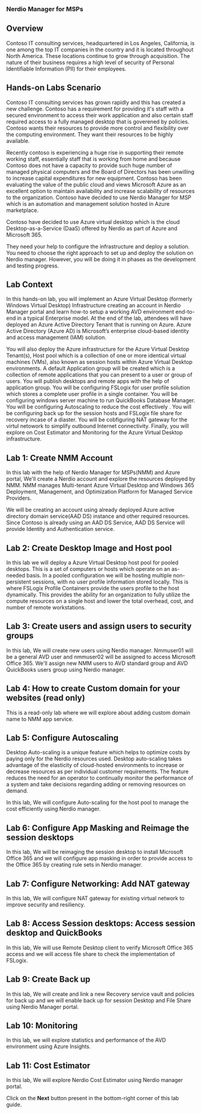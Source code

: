 ### **Nerdio Manager for MSPs**

## **Overview**

Contoso IT consulting services, headquartered in Los Angeles, California, is one among the top IT companies in the country and it is located throughout North America. These locations continue to grow through acquisition. The nature of their business requires a high level of security of Personal Identifiable Information (PII) for their employees.

## **Hands-on Labs Scenario**

Contoso IT consulting services has grown rapidly and this has created a new challenge. Contoso has a requirement for providing it's staff with a secured environment to access their work application and also certain staff required access to a fully managed desktop that is goverened by policies. Contoso wants their resources to provide more control and flexibility over the computing environment. They want their resources to be highly available.

Recently contoso is experiencing a huge rise in supporting their remote working staff, essentially staff that is working from home and because Contoso does not have a capacity to provide such huge number of managed physical computers and the Board of Directors has been unwilling to increase capital expenditures for new equipment. Contoso has been evaluating the value of the public cloud and views Microsoft Azure as an excellent option to maintain availability and increase scalability of resources to the organization. Contoso have decided to use Nerdio Manager for MSP  which is an automation and management solution hosted in Azure marketplace.

Contoso have decided to use Azure virtual desktop which is the cloud Desktop-as-a-Service (DaaS) offered by Nerdio as part of Azure and Microsoft 365.

They need your help to configure the infrastructure and deploy a solution. You need to choose the right approach to set up and deploy the solution on Nerdio manager. However, you will be doing it in phases as the development and testing progress.
 
## **Lab Context**

In this hands-on lab, you will implement an Azure Virtual Desktop (formerly Windows Virtual Desktop) Infrastructure creating an account in  Nerdio Manager portal and learn how-to setup a working AVD environment end-to-end in a typical Enterprise model. At the end of the lab, attendees will have deployed an Azure Active Directory Tenant that is running on Azure. Azure Active Directory (Azure AD) is Microsoft’s enterprise cloud-based identity and access management (IAM) solution.

You will also deploy the Azure infrastructure for the Azure Virtual Desktop Tenant(s), Host pool which is  a collection of one or more identical virtual machines (VMs), also known as session hosts within Azure Virtual Desktop environments. A default Application group will be created which is a collection of remote applications that you can present to a user or group of users. You will publish desktops and remote apps with the help of application group. You will be configuring FSLogix for user profile solution which stores a complete user profile in a single container. You will be configuring windows server machine to run QuickBooks Database Manager. You will be configuring Autoscaling to reduce the cost effectively . You will be configuring back up for the session hosts and FSLogix file share for recovery incase of a diaster. You will be cobfiguring NAT gateway for the virtul netowork to simplify outbound Internet connectivity. Finally, you will explore on Cost Estimator and Monitoring for the Azure Virtual Desktop infrastructure.

## **Lab 1: Create NMM Account**

In this lab with the help of Nerdio Manager for MSPs(NMM) and Azure portal, We'll create a Nerdio account and explore the resources deployed by NMM. NMM manages Multi-tenant Azure Virtual Desktop and Windows 365 Deployment, Management, and Optimization Platform for Managed Service Providers.

We will be creating an account using already deployed Azure active directory domain service(AAD DS) instance and other required resources. Since Contoso is already using an AAD DS Service, AAD DS Service will provide Identity and Authentication service.

## **Lab 2: Create Desktop Image and Host pool**

In this lab we will deploy a Azure Virtual Desktop host pool for pooled desktops. This is a set of computers or hosts which operate on an as-needed basis. In a pooled configuration we will be hosting multiple non-persistent sessions, with no user profile information stored locally. This is where FSLogix Profile Containers provide the users profile to the host dynamically. This provides the ability for an organization to fully utilize the compute resources on a single host and lower the total overhead, cost, and number of remote workstations.

## **Lab 3: Create users and assign users to security groups**
    
In this lab, We will create new users using Nerdio manager. Nmmuser01 will be a general AVD user and nmmuser02 will be assigned to access Microsoft Office 365. We'll assign new NMM users to AVD standard group and AVD QuickBooks users group using Nerdio manager.
    
## **Lab 4: How to create Custom domain for your websites (read only)**

This is a read-only lab where we will explore about adding custom domain name to NMM app service. 

## **Lab 5: Configure Autoscaling**


Desktop Auto-scaling is a unique feature which helps to optimize costs by paying only for the Nerdio resources used. Desktop auto-scaling takes advantage of the elasticity of cloud-hosted environments to increase or decrease resources as per individual customer requirements. The feature reduces the need for an operator to continually monitor the performance of a system and take decisions regarding adding or removing resources on demand.

In this lab, We will configure Auto-scaling for the host pool to manage the cost efficiently using Nerdio manager. 

## **Lab 6: Configure App Masking and Reimage the session desktops**

In this lab, We will be reimaging the session desktop to install Microsoft Office 365 and we will configure app masking in order to provide access to the Office 365 by creating rule sets in Nerdio manager.

## **Lab 7: Configure Networking: Add NAT gateway**

In this lab, We will configure NAT gateway for existing virtual network to improve security and resiliency. 

## **Lab 8: Access Session desktops: Access session desktop and QuickBooks**

In this lab, We will use Remote Desktop client to verify Microsoft Office 365 access and we will access file share to check the implementation of FSLogix. 

## **Lab 9: Create Back up**

In this lab, We will create and link a new Recovery service vault and policies for back up and we will enable back up for session Desktop and File Share using Nerdio Manager portal.

## **Lab 10: Monitoring**

In this lab, we will explore statistics and performance of the AVD environment using Azure Insights.

## **Lab 11: Cost Estimator** 

In this lab, We will explore Nerdio Cost Estimator using Nerdio manager portal. 

Click on the **Next** button present in the bottom-right corner of this lab guide.




